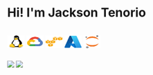 # Hi! I'm **Jackson Tenorio**

  
<div style="display: inline_block"><br>
  <img align="center" alt="Jackson-Linux" height="30" width="40" src="https://raw.githubusercontent.com/devicons/devicon/master/icons/linux/linux-original.svg">
  <img align="center" alt="Jackson-GoogleCloud" height="30" width="40" src="https://raw.githubusercontent.com/devicons/devicon/master/icons/googlecloud/googlecloud-original.svg">
  <img align="center" alt="Jackson-AWS" height="30" width="40" src="https://raw.githubusercontent.com/devicons/devicon/master/icons/amazonwebservices/amazonwebservices-original.svg">
  <img align="center" alt="Jackson-Azure" height="30" width="40" src="https://raw.githubusercontent.com/devicons/devicon/master/icons/azure/azure-original.svg">
  <img align="center" alt="Jackson-Jupyter" height="30" width="40" src="https://raw.githubusercontent.com/devicons/devicon/master/icons/jupyter/jupyter-original.svg">
   
  
 
  
  
  
##
  
<div>
  <a href = "mailto:jacksontenorio8@gmail.com"><img src="https://img.shields.io/badge/-Gmail-%23333?style=for-the-badge&logo=gmail&logoColor=white" target="_blank"></a>
  <a href="https://www.linkedin.com/in/jacksontenorio8/" target="_blank"><img src="https://img.shields.io/badge/-LinkedIn-%230077B5?style=for-the-badge&logo=linkedin&logoColor=white" target="_blank"></a> 
  
 

 
</div>




